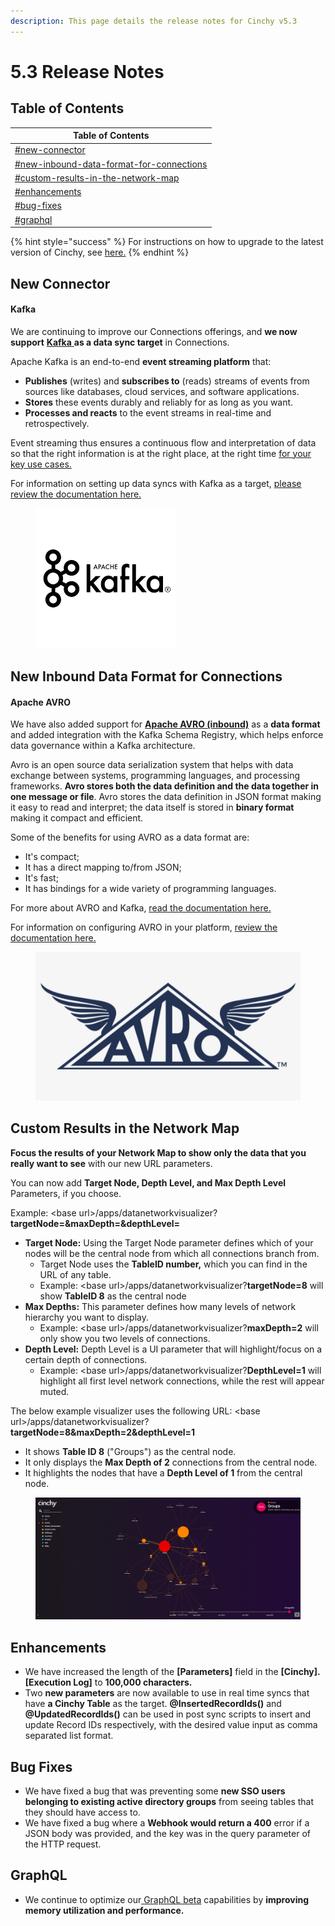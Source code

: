 ```yaml
---
description: This page details the release notes for Cinchy v5.3
---
```


# 5.3 Release Notes

## Table of Contents

| Table of Contents                                                                                                  |
| ------------------------------------------------------------------------------------------------------------------ |
| [#new-connector](5.3-release-notes.md#new-connector "mention")                                                     |
| [#new-inbound-data-format-for-connections](5.3-release-notes.md#new-inbound-data-format-for-connections "mention") |
| [#custom-results-in-the-network-map](5.3-release-notes.md#custom-results-in-the-network-map "mention")             |
| [#enhancements](5.3-release-notes.md#enhancements "mention")                                                       |
| [#bug-fixes](5.3-release-notes.md#bug-fixes "mention")                                                             |
| [#graphql](5.3-release-notes.md#graphql "mention")                                                                 |

{% hint style="success" %}
For instructions on how to upgrade to the latest version of Cinchy, see [here.](../../deployment-guide/upgrade-guides/)
{% endhint %}

## New Connector

#### Kafka

We are continuing to improve our Connections offerings, and **we now support** [**Kafka** ](https://aws.amazon.com/msk/what-is-kafka/)**as a data sync target** in Connections.

Apache Kafka is an end-to-end **event streaming platform** that:

* **Publishes** (writes) and **subscribes to** (reads) streams of events from sources like databases, cloud services, and software applications.
* **Stores** these events durably and reliably for as long as you want.
* **Processes and reacts** to the event streams in real-time and retrospectively.

Event streaming thus ensures a continuous flow and interpretation of data so that the right information is at the right place, at the right time [for your key use cases.](https://kafka.apache.org/powered-by)

For information on setting up data syncs with Kafka as a target, [please review the documentation here.](https://cli.docs.cinchy.com/builder-guide/configuring-a-data-sync/supported-sync-targets/kafka-topic)

<figure><img src="../../.gitbook/assets/image (47).png" alt=""><figcaption></figcaption></figure>

## New Inbound Data Format for Connections

#### Apache AVRO

We have also added support for [**Apache AVRO (inbound)**](https://avro.apache.org/) as a **data format** and added integration with the Kafka Schema Registry, which helps enforce data governance within a Kafka architecture.

Avro is an open source data serialization system that helps with data exchange between systems, programming languages, and processing frameworks. **Avro stores both the data definition and the data together in one message or file**. Avro stores the data definition in JSON format making it easy to read and interpret; the data itself is stored in **binary format** making it compact and efficient.

Some of the benefits for using AVRO as a data format are:

* It's compact;
* It has a direct mapping to/from JSON;
* It's fast;
* It has bindings for a wide variety of programming languages.

For more about AVRO and Kafka, [read the documentation here. ](https://www.confluent.io/blog/avro-kafka-data/)

For information on configuring AVRO in your platform, [review the documentation here.](https://cli.docs.cinchy.com/builder-guide/configuring-a-data-sync/supported-data-sources/kafka-topic/apache-avro-data-format)

<figure><img src="../../.gitbook/assets/image (466).png" alt=""><figcaption></figcaption></figure>

## **Custom Results in the Network Map**

**Focus the results of your Network Map to show only the data that you really want to see** with our new URL parameters.

You can now add **Target Node, Depth Level, and Max Depth Level** Parameters, if you choose.

Example: \<base url>/apps/datanetworkvisualizer?**targetNode=\&maxDepth=\&depthLevel=**

* **Target Node:** Using the Target Node parameter defines which of your nodes will be the central node from which all connections branch from.
  * Target Node uses the **TableID number,** which you can find in the URL of any table.
  * Example: \<base url>/apps/datanetworkvisualizer?**targetNode=8** will show **TableID 8** as the central node
* **Max Depths:** This parameter defines how many levels of network hierarchy you want to display.
  * Example: \<base url>/apps/datanetworkvisualizer?**maxDepth=2** will only show you two levels of connections.
* **Depth Level:** Depth Level is a UI parameter that will highlight/focus on a certain depth of connections.
  * Example: \<base url>/apps/datanetworkvisualizer?**DepthLevel=1** will highlight all first level network connections, while the rest will appear muted.

The below example visualizer uses the following URL: \<base url>/apps/datanetworkvisualizer?**targetNode=8\&maxDepth=2\&depthLevel=1**

* It shows **Table ID 8** ("Groups") as the central node.
* It only displays the **Max Depth of 2** connections from the central node.
* It highlights the nodes that have a **Depth Level of 1** from the central node.

<figure><img src="../../.gitbook/assets/image (550).png" alt=""><figcaption></figcaption></figure>

## Enhancements

* We have increased the length of the **\[Parameters]** field in the **\[Cinchy].\[Execution Log]** to **100,000 characters.**
* Two **new parameters** are now available to use in real time syncs that have **a Cinchy Table** as the target. **@InsertedRecordIds()** and **@UpdatedRecordIds()** can be used in post sync scripts to insert and update Record IDs respectively, with the desired value input as comma separated list format.

## Bug Fixes

* We have fixed a bug that was preventing some **new SSO users belonging to existing active directory groups** from seeing tables that they should have access to.
* We have fixed a bug where a **Webhook would return a 400** error if a JSON body was provided, and the key was in the query parameter of the HTTP request.

## GraphQL

* We continue to optimize our[ GraphQL beta](../../guides-for-using-cinchy/additional-guides/graphql-beta.md) capabilities by **improving memory utilization and performance.**
